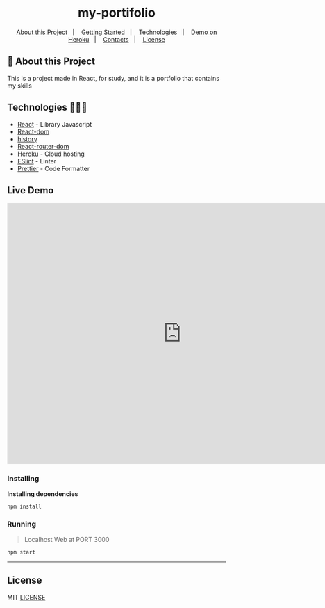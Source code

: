 <h1 align="center">my-portifolio</h1>

   
<p align="center">
  <a href="#notebook-About-this-Project">About this Project</a>&nbsp;&nbsp;&nbsp;|&nbsp;&nbsp;&nbsp;
  <a href="#rocket-Getting-Started">Getting Started</a>&nbsp;&nbsp;&nbsp;|&nbsp;&nbsp;&nbsp;
  <a href="#user-content-technologies-">Technologies</a>&nbsp;&nbsp;&nbsp;|&nbsp;&nbsp;&nbsp;
  <a href="https://pedro-portifolio.herokuapp.com/">Demo on Heroku</a>&nbsp;&nbsp;&nbsp;|&nbsp;&nbsp;&nbsp;
  <a href="#mailbox-Contacts">Contacts</a>&nbsp;&nbsp;&nbsp;|&nbsp;&nbsp;&nbsp;  
  <a href="#memo-license">License</a>
</p>   
   
## :notebook: About this Project

This is a project made in React, for study, and it is a portfolio that contains my skills 

## Technologies 🐱‍🏍🎂

- [React](https://pt-br.reactjs.org/) - Library Javascript
- [React-dom](https://www.npmjs.com/package/react-dom)
- [history](https://www.npmjs.com/package/history)
- [React-router-dom](https://www.npmjs.com/package/react-router-dom)
- [Heroku](https://heroku.com/) - Cloud hosting
- [ESlint](https://eslint.org/) - Linter
- [Prettier](https://prettier.io/) - Code Formatter

## Live Demo

<iframe src="https://pedro-portifolio.herokuapp.com/" style="border:0px #ffffff none;" name="myiFrame" scrolling="yes" frameborder="1" marginheight="0px" marginwidth="0px" height="600px" width="800px" allowfullscreen></iframe>

### Installing

**Installing dependencies**

```bash
npm install
```

### Running

> Localhost Web at PORT 3000

```bash
npm start
```

------------------
## License

MIT [LICENSE](LICENSE.md)
